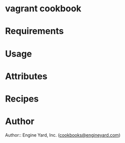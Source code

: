# vagrant cookbook

# Requirements

# Usage

# Attributes

# Recipes

# Author

Author:: Engine Yard, Inc. (<cookbooks@engineyard.com>)
